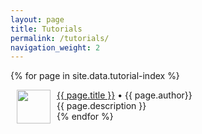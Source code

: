 ```yaml
---
layout: page
title: Tutorials
permalink: /tutorials/
navigation_weight: 2
---
```


{% for page in site.data.tutorial-index %}
  <div class="boxed_page">
    <div class = "index_item_left">
      <img src="{{ page.image }}" style="margin: 0px 10px" width="54" height="54" align="left"/>
    </div>
    <div clas = "index_item_right">
      <a href="{{ page.url }}">{{ page.title }}</a><time>&nbsp;•&nbsp;{{ page.author}}</time><br>
      {{ page.description }}
      <br>
    </div>
  </div>
{% endfor %}
<br><br>
